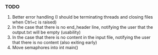 ### TODO
1. Better error handling (I should be terminating threads and closing files when Ctrl+c is raised)
2. In the case that there is no end_header line, notifying the user that the output.txt will be empty (usability)
3. In the case that there is no content in the input file, notifying the user that there is no content (also exiting early)
4. Move semaphores into int main()
